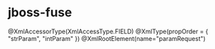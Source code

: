 # jboss-fuse

@XmlAccessorType(XmlAccessType.FIELD)
@XmlType(propOrder = {
	    "strParam",
	    "intParam"
	})
@XmlRootElement(name="paramRequest")
